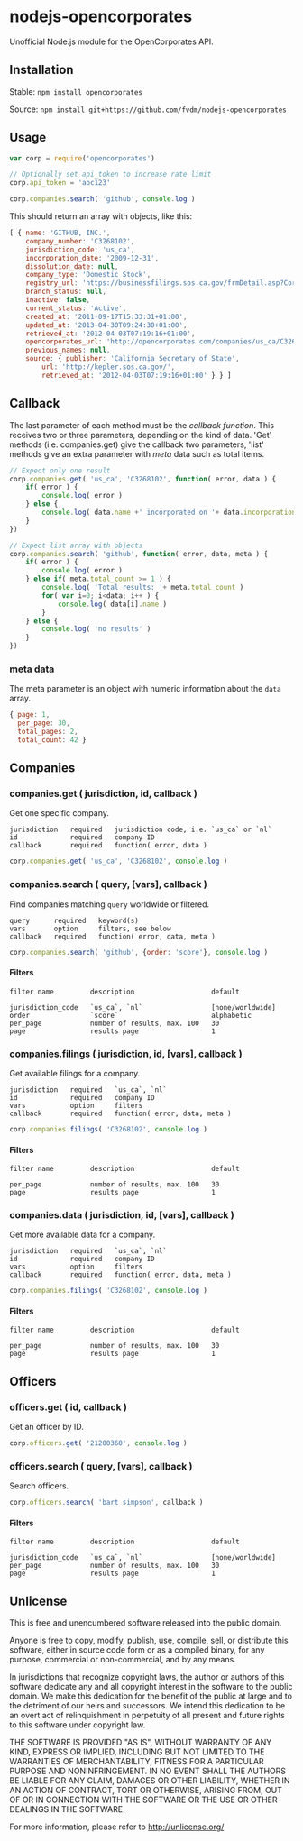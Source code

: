nodejs-opencorporates
=====================

Unofficial Node.js module for the OpenCorporates API.


Installation
------------

Stable: `npm install opencorporates`

Source: `npm install git+https://github.com/fvdm/nodejs-opencorporates`


Usage
-----

```js
var corp = require('opencorporates')

// Optionally set api_token to increase rate limit
corp.api_token = 'abc123'

corp.companies.search( 'github', console.log )
```

This should return an array with objects, like this:

```js
[ { name: 'GITHUB, INC.',
    company_number: 'C3268102',
    jurisdiction_code: 'us_ca',
    incorporation_date: '2009-12-31',
    dissolution_date: null,
    company_type: 'Domestic Stock',
    registry_url: 'https://businessfilings.sos.ca.gov/frmDetail.asp?CorpID=03268102',
    branch_status: null,
    inactive: false,
    current_status: 'Active',
    created_at: '2011-09-17T15:33:31+01:00',
    updated_at: '2013-04-30T09:24:30+01:00',
    retrieved_at: '2012-04-03T07:19:16+01:00',
    opencorporates_url: 'http://opencorporates.com/companies/us_ca/C3268102',
    previous_names: null,
    source: { publisher: 'California Secretary of State',        url: 'http://kepler.sos.ca.gov/',        retrieved_at: '2012-04-03T07:19:16+01:00' } } ]
```


Callback
--------

The last parameter of each method must be the *callback function*. This receives two or three parameters, depending on the kind of data. 'Get' methods (i.e. companies.get) give the callback two parameters, 'list' methods give an extra parameter with *meta* data such as total items.

```js
// Expect only one result
corp.companies.get( 'us_ca', 'C3268102', function( error, data ) {
	if( error ) {
		console.log( error )
	} else {
		console.log( data.name +' incorporated on '+ data.incorporation_date )
	}
})

// Expect list array with objects
corp.companies.search( 'github', function( error, data, meta ) {
	if( error ) {
		console.log( error )
	} else if( meta.total_count >= 1 ) {
		console.log( 'Total results: '+ meta.total_count )
		for( var i=0; i<data; i++ ) {
			console.log( data[i].name )
		}
	} else {
		console.log( 'no results' )
	}
})
```

### meta data

The meta parameter is an object with numeric information about the `data` array.

```js
{ page: 1,
  per_page: 30,
  total_pages: 2,
  total_count: 42 }
```


Companies
---------

### companies.get ( jurisdiction, id, callback )

Get one specific company.

	jurisdiction   required   jurisdiction code, i.e. `us_ca` or `nl`
	id             required   company ID
	callback       required   function( error, data )


```js
corp.companies.get( 'us_ca', 'C3268102', console.log )
```


### companies.search ( query, [vars], callback )

Find companies matching `query` worldwide or filtered.

	query      required   keyword(s)
	vars       option     filters, see below
	callback   required   function( error, data, meta )

```js
corp.companies.search( 'github', {order: 'score'}, console.log )
```

#### Filters

	filter name         description                   default
	
	jurisdiction_code   `us_ca`, `nl`                 [none/worldwide]
	order               `score`                       alphabetic
	per_page            number of results, max. 100   30
	page                results page                  1


### companies.filings ( jurisdiction, id, [vars], callback )

Get available filings for a company.

	jurisdiction   required   `us_ca`, `nl`
	id             required   company ID
	vars           option     filters
	callback       required   function( error, data, meta )

```js
corp.companies.filings( 'C3268102', console.log )
```

#### Filters

	filter name         description                   default
	
	per_page            number of results, max. 100   30
	page                results page                  1


### companies.data ( jurisdiction, id, [vars], callback )

Get more available data for a company.

	jurisdiction   required   `us_ca`, `nl`
	id             required   company ID
	vars           option     filters
	callback       required   function( error, data, meta )

```js
corp.companies.filings( 'C3268102', console.log )
```

#### Filters

	filter name         description                   default
	
	per_page            number of results, max. 100   30
	page                results page                  1


Officers
--------

### officers.get ( id, callback )

Get an officer by ID.

```js
corp.officers.get( '21200360', console.log )
```


### officers.search ( query, [vars], callback )

Search officers.

```js
corp.officers.search( 'bart simpson', callback )
```

#### Filters

	filter name         description                   default
	
	jurisdiction_code   `us_ca`, `nl`                 [none/worldwide]
	per_page            number of results, max. 100   30
	page                results page                  1
Unlicense
---------

This is free and unencumbered software released into the public domain.

Anyone is free to copy, modify, publish, use, compile, sell, or
distribute this software, either in source code form or as a compiled
binary, for any purpose, commercial or non-commercial, and by any
means.

In jurisdictions that recognize copyright laws, the author or authors
of this software dedicate any and all copyright interest in the
software to the public domain. We make this dedication for the benefit
of the public at large and to the detriment of our heirs and
successors. We intend this dedication to be an overt act of
relinquishment in perpetuity of all present and future rights to this
software under copyright law.

THE SOFTWARE IS PROVIDED "AS IS", WITHOUT WARRANTY OF ANY KIND,
EXPRESS OR IMPLIED, INCLUDING BUT NOT LIMITED TO THE WARRANTIES OF
MERCHANTABILITY, FITNESS FOR A PARTICULAR PURPOSE AND NONINFRINGEMENT.
IN NO EVENT SHALL THE AUTHORS BE LIABLE FOR ANY CLAIM, DAMAGES OR
OTHER LIABILITY, WHETHER IN AN ACTION OF CONTRACT, TORT OR OTHERWISE,
ARISING FROM, OUT OF OR IN CONNECTION WITH THE SOFTWARE OR THE USE OR
OTHER DEALINGS IN THE SOFTWARE.

For more information, please refer to <http://unlicense.org/>
